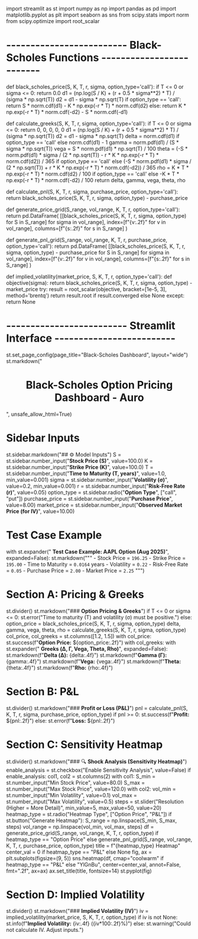 
import streamlit as st
import numpy as np
import pandas as pd
import matplotlib.pyplot as plt
import seaborn as sns
from scipy.stats import norm
from scipy.optimize import root_scalar

# ------------------------- Black-Scholes Functions -------------------------
def black_scholes_price(S, K, T, r, sigma, option_type='call'):
    if T <= 0 or sigma <= 0:
        return 0.0
    d1 = (np.log(S / K) + (r + 0.5 * sigma**2) * T) / (sigma * np.sqrt(T))
    d2 = d1 - sigma * np.sqrt(T)
    if option_type == 'call':
        return S * norm.cdf(d1) - K * np.exp(-r * T) * norm.cdf(d2)
    else:
        return K * np.exp(-r * T) * norm.cdf(-d2) - S * norm.cdf(-d1)

def calculate_greeks(S, K, T, r, sigma, option_type='call'):
    if T <= 0 or sigma <= 0:
        return 0, 0, 0, 0, 0
    d1 = (np.log(S / K) + (r + 0.5 * sigma**2) * T) / (sigma * np.sqrt(T))
    d2 = d1 - sigma * np.sqrt(T)
    delta = norm.cdf(d1) if option_type == 'call' else norm.cdf(d1) - 1
    gamma = norm.pdf(d1) / (S * sigma * np.sqrt(T))
    vega = S * norm.pdf(d1) * np.sqrt(T) / 100
    theta = (-S * norm.pdf(d1) * sigma / (2 * np.sqrt(T)) -
             r * K * np.exp(-r * T) * norm.cdf(d2)) / 365 if option_type == 'call' else             (-S * norm.pdf(d1) * sigma / (2 * np.sqrt(T)) +
             r * K * np.exp(-r * T) * norm.cdf(-d2)) / 365
    rho = K * T * np.exp(-r * T) * norm.cdf(d2) / 100 if option_type == 'call' else           -K * T * np.exp(-r * T) * norm.cdf(-d2) / 100
    return delta, gamma, vega, theta, rho

def calculate_pnl(S, K, T, r, sigma, purchase_price, option_type='call'):
    return black_scholes_price(S, K, T, r, sigma, option_type) - purchase_price

def generate_price_grid(S_range, vol_range, K, T, r, option_type='call'):
    return pd.DataFrame(
        [[black_scholes_price(S, K, T, r, sigma, option_type) for S in S_range] for sigma in vol_range],
        index=[f"{v:.2f}" for v in vol_range], columns=[f"{s:.2f}" for s in S_range]
    )

def generate_pnl_grid(S_range, vol_range, K, T, r, purchase_price, option_type='call'):
    return pd.DataFrame(
        [[black_scholes_price(S, K, T, r, sigma, option_type) - purchase_price for S in S_range] for sigma in vol_range],
        index=[f"{v:.2f}" for v in vol_range], columns=[f"{s:.2f}" for s in S_range]
    )

def implied_volatility(market_price, S, K, T, r, option_type='call'):
    def objective(sigma):
        return black_scholes_price(S, K, T, r, sigma, option_type) - market_price
    try:
        result = root_scalar(objective, bracket=[1e-5, 3], method='brentq')
        return result.root if result.converged else None
    except:
        return None

# ------------------------- Streamlit Interface -------------------------
st.set_page_config(page_title="Black-Scholes Dashboard", layout="wide")
st.markdown("<h1 style='text-align: center;'> Black-Scholes Option Pricing Dashboard - Auro</h1>", unsafe_allow_html=True)

# Sidebar Inputs
st.sidebar.markdown("## ⚙️ Model Inputs")
S = st.sidebar.number_input("**Stock Price (S)**", value=100.0)
K = st.sidebar.number_input("**Strike Price (K)**", value=100.0)
T = st.sidebar.number_input("**Time to Maturity (T, years)**", value=1.0, min_value=0.001)
sigma = st.sidebar.number_input("**Volatility (σ)**", value=0.2, min_value=0.001)
r = st.sidebar.number_input("**Risk-Free Rate (r)**", value=0.05)
option_type = st.sidebar.radio("**Option Type**", ["call", "put"])
purchase_price = st.sidebar.number_input("**Purchase Price**", value=8.00)
market_price = st.sidebar.number_input("**Observed Market Price (for IV)**", value=10.00)

# Test Case Example
with st.expander(" **Test Case Example: AAPL Option (Aug 2025)**", expanded=False):
    st.markdown("""
    - Stock Price = `196.25`
    - Strike Price = `195.00`
    - Time to Maturity = `0.0164` years
    - Volatility = `0.22`
    - Risk-Free Rate = `0.05`
    - Purchase Price = `2.00`
    - Market Price = `2.25`
    """)

# Section A: Pricing & Greeks
st.divider()
st.markdown("###  **Option Pricing & Greeks**")
if T <= 0 or sigma <= 0:
    st.error("Time to maturity (T) and volatility (σ) must be positive.")
else:
    option_price = black_scholes_price(S, K, T, r, sigma, option_type)
    delta, gamma, vega, theta, rho = calculate_greeks(S, K, T, r, sigma, option_type)
    col_price, col_greeks = st.columns([1.2, 1.5])
    with col_price:
        st.success(f"**Option Price:** ${option_price:.2f}")
    with col_greeks:
        with st.expander(" **Greeks (Δ, Γ, Vega, Theta, Rho)**", expanded=False):
            st.markdown(f"**Delta (Δ):** {delta:.4f}")
            st.markdown(f"**Gamma (Γ):** {gamma:.4f}")
            st.markdown(f"**Vega:** {vega:.4f}")
            st.markdown(f"**Theta:** {theta:.4f}")
            st.markdown(f"**Rho:** {rho:.4f}")

# Section B: P&L
st.divider()
st.markdown("###  **Profit or Loss (P&L)**")
pnl = calculate_pnl(S, K, T, r, sigma, purchase_price, option_type)
if pnl >= 0:
    st.success(f"**Profit:** ${pnl:.2f}")
else:
    st.error(f"**Loss:** ${pnl:.2f}")

# Section C: Sensitivity Heatmap
st.divider()
st.markdown("### 🔍 **Shock Analysis (Sensitivity Heatmap)**")
enable_analysis = st.checkbox("Enable Sensitivity Analysis", value=False)
if enable_analysis:
    col1, col2 = st.columns(2)
    with col1:
        S_min = st.number_input("Min Stock Price", value=80.0)
        S_max = st.number_input("Max Stock Price", value=120.0)
    with col2:
        vol_min = st.number_input("Min Volatility", value=0.1)
        vol_max = st.number_input("Max Volatility", value=0.5)
    steps = st.slider("Resolution (Higher = More Detail)", min_value=5, max_value=50, value=20)
    heatmap_type = st.radio("Heatmap Type", ["Option Price", "P&L"])
    if st.button("Generate Heatmap"):
        S_range = np.linspace(S_min, S_max, steps)
        vol_range = np.linspace(vol_min, vol_max, steps)
        df = generate_price_grid(S_range, vol_range, K, T, r, option_type) if heatmap_type == "Option Price" else              generate_pnl_grid(S_range, vol_range, K, T, r, purchase_price, option_type)
        title = f"{heatmap_type} Heatmap"
        center_val = 0 if heatmap_type == "P&L" else None
        fig, ax = plt.subplots(figsize=(9, 5))
        sns.heatmap(df, cmap="coolwarm" if heatmap_type == "P&L" else "YlGnBu",
                    center=center_val, annot=False, fmt=".2f", ax=ax)
        ax.set_title(title, fontsize=14)
        st.pyplot(fig)

# Section D: Implied Volatility
st.divider()
st.markdown("###  **Implied Volatility (IV)**")
iv = implied_volatility(market_price, S, K, T, r, option_type)
if iv is not None:
    st.info(f"**Implied Volatility:** {iv:.4f} ({iv*100:.2f}%)")
else:
    st.warning("Could not calculate IV. Adjust inputs.")

